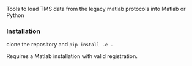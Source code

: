 Tools to load TMS data from the legacy matlab protocols into Matlab or Python

### Installation

clone the repository and `pip install -e .`

Requires a Matlab installation with valid registration.